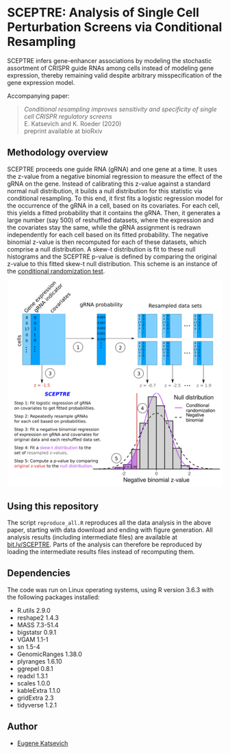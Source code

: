 # SCEPTRE: Analysis of Single Cell Perturbation Screens via Conditional Resampling

SCEPTRE infers gene-enhancer associations by modeling the stochastic assortment of CRISPR guide RNAs among cells instead of modeling gene expression, thereby remaining valid despite arbitrary misspecification of the gene expression model.

Accompanying paper:
> *Conditional resampling improves sensitivity and specificity of single cell CRISPR regulatory screens* <br />
> E. Katsevich and K. Roeder (2020)<br />
> preprint available at bioRxiv

## Methodology overview

SCEPTRE proceeds one guide RNA (gRNA) and one gene at a time. It uses the z-value from a negative binomial regression to measure the effect of the gRNA on the gene. Instead of calibrating this z-value against a standard normal null distribution, it builds a null distribution for this statistic via conditional resampling. To this end, it first fits a logistic regression model for the occurrence of the gRNA in a cell, based on its covariates. For each cell, this yields a fitted probability that it contains the gRNA. Then, it generates a large number (say 500) of reshuffled datasets, where the expression and the covariates stay the same, while the gRNA assignment is redrawn independently for each cell based on its fitted probability. The negative binomial z-value is then recomputed for each of these datasets, which comprise a null distribution. A skew-t distribution is fit to these null histograms and the SCEPTRE p-value is defined by comparing the original z-value to this fitted skew-t null distribution. This scheme is an instance of the [conditional randomization test](https://rss.onlinelibrary.wiley.com/doi/abs/10.1111/rssb.12265).

<p align="center">
  <img src="SCEPTRE_schematic.png" width="600">
</p>

## Using this repository

The script `reproduce_all.R` reproduces all the data analysis in the above paper, starting with data download and ending with figure generation. All analysis results (including intermediate files) are available at [bit.ly/SCEPTRE](https://bit.ly/SCEPTRE). Parts of the analysis can therefore be reproduced by loading the intermediate results files instead of recomputing them.

## Dependencies

The code was run on Linux operating systems, using R version 3.6.3 with the following packages installed:
* R.utils 2.9.0
* reshape2 1.4.3
* MASS 7.3-51.4
* bigstatsr 0.9.1
* VGAM 1.1-1
* sn 1.5-4
* GenomicRanges 1.38.0
* plyranges 1.6.10
* ggrepel 0.8.1
* readxl 1.3.1
* scales 1.0.0
* kableExtra 1.1.0
* gridExtra 2.3
* tidyverse 1.2.1

## Author
- [Eugene Katsevich](https://ekatsevi.github.io/)


